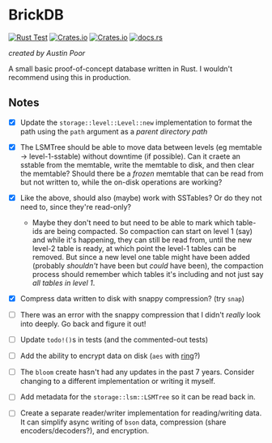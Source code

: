 # BrickDB

[![Rust Test](https://github.com/a-poor/brickdb/actions/workflows/rust-test.yml/badge.svg)](https://github.com/a-poor/brickdb/actions/workflows/rust-test.yml)
[![Crates.io](https://img.shields.io/crates/v/brickdb)](https://crates.io/crates/brickdb)
[![Crates.io](https://img.shields.io/crates/l/brickdb)](https://crates.io/crates/brickdb)
[![docs.rs](https://img.shields.io/docsrs/brickdb)](https://docs.rs/brickdb)


_created by Austin Poor_

A small basic proof-of-concept database written in Rust. I wouldn't recommend using this in production.


## Notes

- [x] Update the `storage::level::Level::new` implementation to format the path using the `path` argument as a _parent directory path_
- [x] The LSMTree should be able to move data between levels (eg memtable -> level-1-sstable) without downtime (if possible). Can it craete an sstable from the memtable, write the memtable to disk, and then clear the memtable? Should there be a _frozen_ memtable that can be read from but not written to, while the on-disk operations are working?
- [x] Like the above, should also (maybe) work with SSTables? Or do they not need to, since they're read-only?
    - Maybe they don't need to but need to be able to mark which table-ids are being compacted. So compaction can start on level 1 (say) and while it's happening, they can still be read from, until the new level-2 table is ready, at which point the level-1 tables can be removed. But since a new level one table might have been added (probably _shouldn't_ have been but _could_ have been), the compaction process should remember which tables it's including and not just say _all tables in level 1_.
- [x] Compress data written to disk with snappy compression? (try `snap`)
- [ ] There was an error with the snappy compression that I didn't *really* look into deeply. Go back and figure it out!
- [ ] Update `todo!()`s in tests (and the commented-out tests)
- [ ] Add the ability to encrypt data on disk (`aes` with [ring](https://docs.rs/ring/latest/ring)?)
- [ ] The `bloom` create hasn't had any updates in the past 7 years. Consider changing to a different implementation or writing it myself.
- [ ] Add metadata for the `storage::lsm::LSMTree` so it can be read back in.
- [ ] Create a separate reader/writer implementation for reading/writing data. It can simplify async writing of `bson` data, compression (share encoders/decoders?), and encryption.

